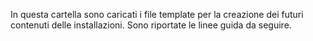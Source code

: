 In questa cartella sono caricati i file template per la creazione dei futuri contenuti delle installazioni.
Sono riportate le linee guida da seguire.
